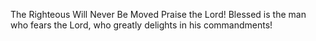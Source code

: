 The Righteous Will Never Be Moved Praise the Lord! Blessed is the man who fears the Lord, who greatly delights in his commandments!
